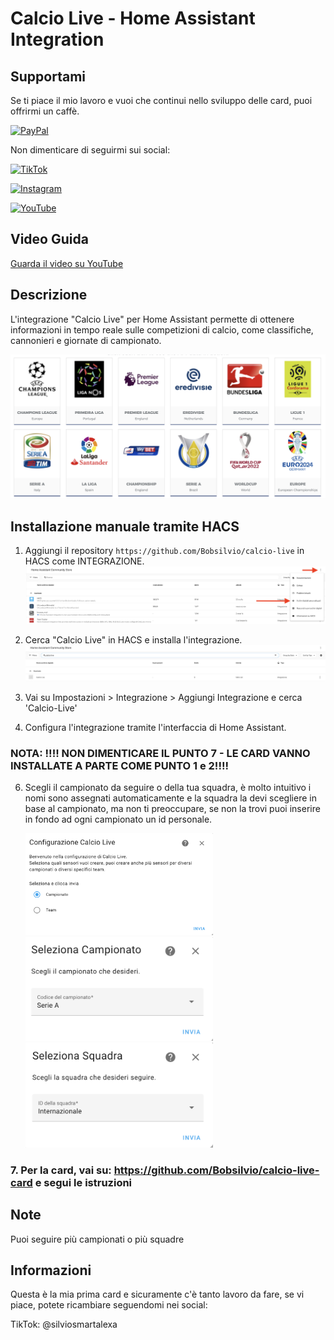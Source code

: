 # Calcio Live - Home Assistant Integration

## Supportami  
Se ti piace il mio lavoro e vuoi che continui nello sviluppo delle card, puoi offrirmi un caffè.

[![PayPal](https://img.shields.io/badge/Donate-PayPal-%2300457C?style=for-the-badge&logo=paypal&logoColor=white)](https://www.paypal.com/donate/?hosted_button_id=Z6KY9V6BBZ4BN)

Non dimenticare di seguirmi sui social:

[![TikTok](https://img.shields.io/badge/Follow_TikTok-%23000000?style=for-the-badge&logo=tiktok&logoColor=white)](https://www.tiktok.com/@silviosmartalexa)

[![Instagram](https://img.shields.io/badge/Follow_Instagram-%23E1306C?style=for-the-badge&logo=instagram&logoColor=white)](https://www.instagram.com/silviosmartalexa)

[![YouTube](https://img.shields.io/badge/Subscribe_YouTube-%23FF0000?style=for-the-badge&logo=youtube&logoColor=white)](https://www.youtube.com/@silviosmartalexa)


## Video Guida

[Guarda il video su YouTube](https://www.youtube.com/watch?v=K-FAJmwsGXs)


## Descrizione
L'integrazione "Calcio Live" per Home Assistant permette di ottenere informazioni in tempo reale sulle competizioni di calcio, come classifiche, cannonieri e giornate di campionato.
    
<img src="images/campionati.png" alt="HACS" width="800"/>

## Installazione manuale tramite HACS

1. Aggiungi il repository `https://github.com/Bobsilvio/calcio-live` in HACS come INTEGRAZIONE.
    ![INSTALLAZIONE](images/installazione-git.png)



2. Cerca "Calcio Live" in HACS e installa l'integrazione.
    ![HACS](images/hacs.png)



4. Vai su Impostazioni > Integrazione > Aggiungi Integrazione e cerca 'Calcio-Live' 




5. Configura l'integrazione tramite l'interfaccia di Home Assistant.






### NOTA: !!!! NON DIMENTICARE IL PUNTO 7 - LE CARD VANNO INSTALLATE A PARTE COME PUNTO 1 e 2!!!!





6. Scegli il campionato da seguire o della tua squadra, è molto intuitivo i nomi sono assegnati automaticamente e la squadra la devi scegliere in base al campionato, ma non ti preoccupare, se non la trovi puoi inserire in fondo ad ogni campionato un id personale.

    <img src="images/integrazione1.png" alt="HACS" width="300"/>
    <img src="images/integrazione2.png" alt="HACS" width="300"/>
    <img src="images/integrazione3.png" alt="HACS" width="300"/>


   




### 7. Per la card, vai su: https://github.com/Bobsilvio/calcio-live-card e segui le istruzioni



## Note
   Puoi seguire più campionati o più squadre

## Informazioni
Questa è la mia prima card e sicuramente c'è tanto lavoro da fare, se vi piace, potete ricambiare seguendomi nei social:

TikTok: @silviosmartalexa
